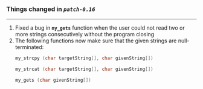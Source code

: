 ### Things changed in *`patch-0.16`*
---
   
   
1. Fixed a bug in  __`my_gets`__ function when the user could not read two or more strings consecutively without the program closing     
2. The following functions now make sure that the given strings are null-terminated:  
      ```C
      my_strcpy (char targetString[], char givenString[])
      ```  
      ```C
      my_strcat (char targetString[], char givenString[])
      ```  
      ```C
      my_gets (char givenString[])
      ```
